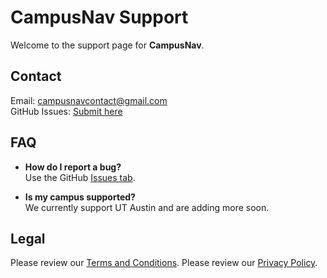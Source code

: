 # CampusNav Support

Welcome to the support page for **CampusNav**.

## Contact
Email: campusnavcontact@gmail.com  
GitHub Issues: [Submit here](https://github.com/JonahBlackmon/CampusNav/issues)

## FAQ
- **How do I report a bug?**  
  Use the GitHub [Issues tab](https://github.com/JonahBlackmon/CampusNav/issues).

- **Is my campus supported?**  
  We currently support UT Austin and are adding more soon.
  
## Legal
Please review our [Terms and Conditions](terms-and-conditions.md).
Please review our [Privacy Policy](privacy-policy.md).
